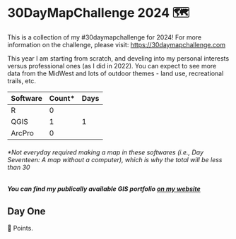 # 30DayMapChallenge 2024 :world_map:

This is a collection of my #30daymapchallenge for 2024! For more information on the challenge, please visit: https://30daymapchallenge.com 

This year I am starting from scratch, and develing into my personal interests versus professional ones (as I did in 2022). You can expect to see more data from the MidWest and lots of outdoor themes - land use, recreational trails, etc.

| Software      | Count*        | Days          |
| ------------- | ------------- | ------------- |
| R             |  0            |     |
| QGIS          |  1            |  1           |
| ArcPro        | 0             |              |

###### *Not everyday required making a map in these softwares (i.e., Day Seventeen: A map without a computer), which is why the total will be less than 30

##### You can find my publically available GIS portfolio [on my website](https://solloyd.wixsite.com/gisportfolio)


## Day One

📍 Points. 

